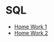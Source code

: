 # SQL
- [Home Work 1](https://github.com/Sashabludov/SQL/blob/main/HomeWork_1.md)
- [Home Work 2](https://github.com/Sashabludov/SQL/blob/main/HomeWork_2.md)

